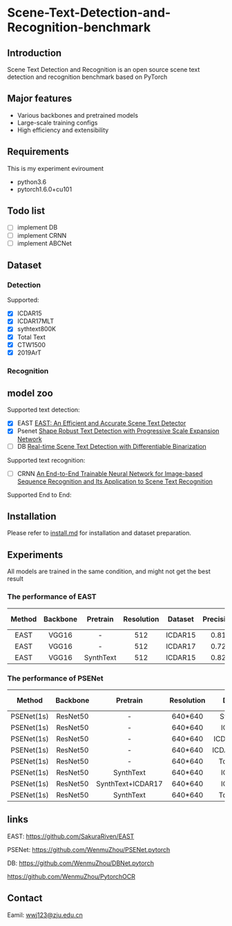 # Scene-Text-Detection-and-Recognition-benchmark

## Introduction
Scene Text Detection and Recognition is an open source scene text detection and recognition benchmark based on PyTorch

## Major features

- Various backbones and pretrained models
- Large-scale training configs
- High efficiency and extensibility

## Requirements

This is my experiment eviroument
- python3.6
- pytorch1.6.0+cu101

## Todo list
- [ ] implement DB
- [ ] implement CRNN
- [ ] implement ABCNet

## Dataset

### Detection
Supported:
- [x] ICDAR15
- [x] ICDAR17MLT
- [x] sythtext800K
- [x] Total Text
- [x] CTW1500
- [x] 2019ArT

### Recognition

## model zoo

Supported text detection:
- [x] EAST [EAST: An Efficient and Accurate Scene Text Detector](https://arxiv.org/abs/1704.03155)
- [x] Psenet [Shape Robust Text Detection with Progressive Scale Expansion Network](https://arxiv.org/abs/1903.12473)
- [ ] DB [Real-time Scene Text Detection with Differentiable Binarization](https://arxiv.org/pdf/1911.08947.pdf)

Supported text recognition:
- [ ] CRNN [An End-to-End Trainable Neural Network for Image-based Sequence Recognition and Its Application to Scene Text Recognition](https://arxiv.org/abs/1507.05717)

Supported End to End:


## Installation
Please refer to [install.md](docs/install.md) for installation and dataset preparation.

## Experiments
All models are trained in the same condition, and might not get the best result

### The performance of EAST
|Method|Backbone|Pretrain|Resolution|Dataset|Precision|Recall|F-score|FPS|
|:---:|:---:|:---:|:---:|:---:|:---:|:---:|:---:|:---:|
|EAST|VGG16|-|512|ICDAR15|0.81|0.81|0.81|-|
|EAST|VGG16|-|512|ICDAR17|0.72|0.61|0.66|-|
|EAST|VGG16|SynthText|512|ICDAR15|0.82|0.824|0.822|-|

### The performance of PSENet
|Method|Backbone|Pretrain|Resolution|Dataset|Precision|Recall|F-score|FPS|
|:---:|:---:|:---:|:---:|:---:|:---:|:---:|:---:|:---:|
|PSENet(1s)|ResNet50|-|640\*640|SynthText|-|-|-|-|
|PSENet(1s)|ResNet50|-|640\*640|ICDAR15|0.816|0.795|0.805|-|
|PSENet(1s)|ResNet50|-|640\*640|ICDAR17(val)|0.755|0.614|0.677|-|
|PSENet(1s)|ResNet50|-|640\*640|ICDAR17(test)|0.762|0.643|0.698|-|
|PSENet(1s)|ResNet50|-|640\*640|Total-Text|0.8255|0.7597|0.7913|3.0|
|PSENet(1s)|ResNet50|SynthText|640\*640|ICDAR15|0.864|0.835|0.850|-|
|PSENet(1s)|ResNet50|SynthText+ICDAR17|640\*640|ICDAR15|0.883|0.853|0.868|3.0|
|PSENet(1s)|ResNet50|SynthText|640\*640|Total-Text|0.834|0.781|0.807|3.0|


## links

EAST:  https://github.com/SakuraRiven/EAST

PSENet: https://github.com/WenmuZhou/PSENet.pytorch

DB: https://github.com/WenmuZhou/DBNet.pytorch

https://github.com/WenmuZhou/PytorchOCR

## Contact

Eamil: wwj123@zju.edu.cn